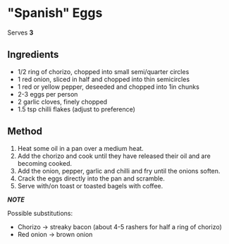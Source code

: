 # "Spanish" Eggs

Serves **3**

## Ingredients

* 1/2 ring of chorizo, chopped into small semi/quarter circles
* 1 red onion, sliced in half and chopped into thin semicircles
* 1 red or yellow pepper, deseeded and chopped into 1in chunks
* 2-3 eggs per person
* 2 garlic cloves, finely chopped
* 1.5 tsp chilli flakes (adjust to preference)

## Method

1. Heat some oil in a pan over a medium heat.
2. Add the chorizo and cook until they have released their oil and are becoming cooked.
3. Add the onion, pepper, garlic and chilli and fry until the onions soften.
4. Crack the eggs directly into the pan and scramble.
5. Serve with/on toast or toasted bagels with coffee.

**_NOTE_**

Possible substitutions:

* Chorizo -> streaky bacon (about 4-5 rashers for half a ring of chorizo)
* Red onion -> brown onion
